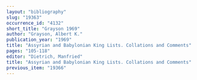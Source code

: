 ```yaml
---
layout: "bibliography"
slug: "19363"
occurrence_id: "4132"
short_title: "Grayson 1969"
author: "Grayson, Albert K."
publication_year: "1969"
title: "Assyrian and Babylonian King Lists. Collations and Comments"
pages: "105-118"
editor: "Dietrich, Manfried"
title: "Assyrian and Babylonian King Lists. Collations and Comments"
previous_item: "19366"
---
```

